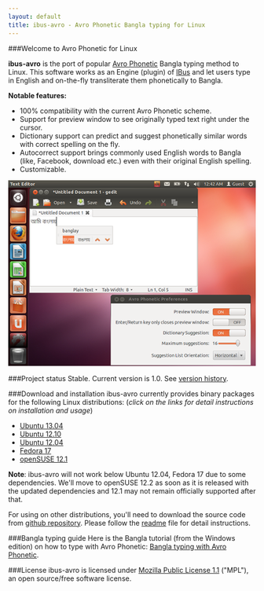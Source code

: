 ```yaml
---
layout: default
title: ibus-avro - Avro Phonetic Bangla typing for Linux
---
```


###Welcome to Avro Phonetic for Linux

**ibus-avro** is the port of popular [Avro Phonetic](http://www.omicronlab.com/avro-keyboard.html) Bangla typing method to Linux. This software works as an Engine (plugin) of [IBus](http://code.google.com/p/ibus/) and let users type in English and on-the-fly transliterate them phonetically to Bangla. 

**Notable features:**

* 100% compatibility with the current Avro Phonetic scheme.
* Support for preview window to see originally typed text right under the cursor.
* Dictionary support can predict and suggest phonetically similar words with correct spelling on the fly.
* Autocorrect support brings commonly used English words to Bangla (like, Facebook, download etc.) even with their original English spelling.
* Customizable.

 ![ibus-avro on Ubuntu](/images/screenshot.png "ibus-avro on Ubuntu")

###Project status
Stable. Current version is 1.0. See [version history](/history.html).

###Download and installation
ibus-avro currently provides binary packages for the following Linux distributions: (*click on the links for detail instructions on installation and usage*)

* [Ubuntu 13.04](/ubuntu_13.04.html)
* [Ubuntu 12.10](/ubuntu_12.10.html)
* [Ubuntu 12.04](/ubuntu_12.04.html)
* [Fedora 17](/fedora_17.html)
* [openSUSE 12.1](/opensuse_12.1.html)


<!--Or, follow quick installation instruction here:

<iframe width="100%" height="600" frameborder="0" src="http://software.opensuse.org/download/package.iframe?project=home:sarimkhan&package=ibus-avro&fcolor=EAEAEA&hcolor=B5E853&acolor=B5E853&bcolor=151515">hojoborolo</iframe>
-->
**Note**: ibus-avro will not work below Ubuntu 12.04, Fedora 17 due to some dependencies. We'll move to openSUSE 12.2 as soon as it is released with the updated dependencies and 12.1 may not remain officially supported after that.

For using on other distributions, you'll need to download the source code from [github repository](https://github.com/sarim/ibus-avro). Please follow the [readme](https://github.com/sarim/ibus-avro/blob/master/README.md) file for detail instructions.


###Bangla typing guide
Here is the Bangla tutorial (from the Windows edition) on how to type with Avro Phonetic: [Bangla typing with Avro Phonetic](http://www.omicronlab.com/download/pdf/Bangla%20Typing%20with%20Avro%20Phonetic.pdf).

###License
ibus-avro is licensed under [Mozilla Public License 1.1](https://github.com/sarim/ibus-avro/blob/master/MPL-1.1.txt) ("MPL"), an open source/free software license.



